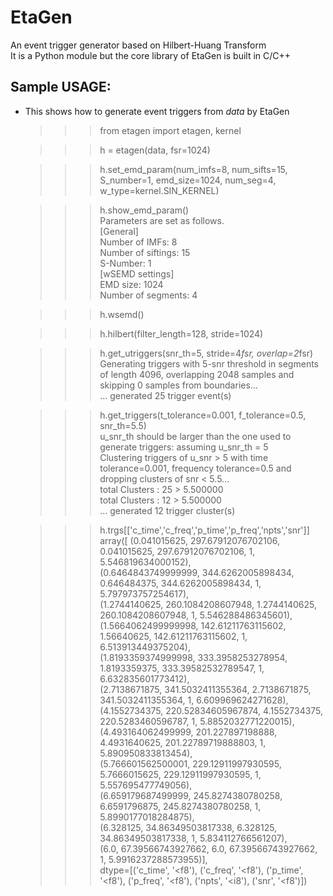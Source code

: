 # EtaGen
An event trigger generator based on Hilbert-Huang Transform<br>
It is a Python module but the core library of EtaGen is built in C/C++

## Sample USAGE:
* This shows how to generate event triggers from *data* by EtaGen<br>
    >>> from etagen import etagen, kernel

    >>> h = etagen(data, fsr=1024)

    >>> h.set_emd_param(num_imfs=8, num_sifts=15, S_number=1, emd_size=1024, num_seg=4, w_type=kernel.SIN_KERNEL)

    >>> h.show_emd_param()<br>
    Parameters are set as follows.<br>
    [General]<br>
    Number of IMFs: 8<br>
    Number of siftings:     15<br>
    S-Number:       1<br>
    [wSEMD settings]<br>
    EMD size:       1024<br>
    Number of segments:     4

    >>> h.wsemd()

    >>> h.hilbert(filter_length=128, stride=1024)

    >>> h.get_utriggers(snr_th=5, stride=4*fsr, overlap=2*fsr)<br>
    Generating triggers with 5-snr threshold in segments of length 4096, overlapping 2048 samples and skipping 0 samples from boundaries...<br>
    ... generated 25 trigger event(s)

    >>> h.get_triggers(t_tolerance=0.001, f_tolerance=0.5, snr_th=5.5)<br>
    u_snr_th should be larger than the one used to generate triggers: assuming u_snr_th = 5<br>
    Clustering triggers of u_snr > 5 with time tolerance=0.001, frequency tolerance=0.5 and dropping clusters of snr < 5.5...<br>
    total Clusters : 25 > 5.500000<br>
    total Clusters : 12 > 5.500000<br>
    ... generated 12 trigger cluster(s)

    >>> h.trgs[['c_time','c_freq','p_time','p_freq','npts','snr']]<br>
    array([ (0.041015625, 297.67912076702106, 0.041015625, 297.67912076702106, 1, 5.546819634000152),<br>
       (0.6464843749999999, 344.6262005898434, 0.646484375, 344.6262005898434, 1, 5.797973757254617),<br>
       (1.2744140625, 260.1084208607948, 1.2744140625, 260.1084208607948, 1, 5.546288486345601),<br>
       (1.5664062499999998, 142.61211763115602, 1.56640625, 142.61211763115602, 1, 6.513913449375204),<br>
       (1.8193359374999998, 333.3958253278954, 1.8193359375, 333.39582532789547, 1, 6.632835601773412),<br>
       (2.7138671875, 341.5032411355364, 2.7138671875, 341.5032411355364, 1, 6.609969624271628),<br>
       (4.1552734375, 220.52834605967874, 4.1552734375, 220.5283460596787, 1, 5.8852032771220015),<br>
       (4.493164062499999, 201.227897198888, 4.4931640625, 201.22789719888803, 1, 5.890950833813454),<br>
       (5.766601562500001, 229.12911997930595, 5.7666015625, 229.12911997930595, 1, 5.557695477749056),<br>
       (6.659179687499999, 245.8274380780258, 6.6591796875, 245.8274380780258, 1, 5.8990177018284875),<br>
       (6.328125, 34.86349503817338, 6.328125, 34.86349503817338, 1, 5.834112766561207),<br>
       (6.0, 67.39566743927662, 6.0, 67.39566743927662, 1, 5.9916237288573955)], <br>
      dtype=[('c_time', '<f8'), ('c_freq', '<f8'), ('p_time', '<f8'), ('p_freq', '<f8'), ('npts', '<i8'), ('snr', '<f8')])

